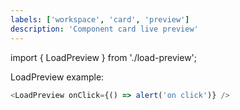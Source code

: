 ```yaml
---
labels: ['workspace', 'card', 'preview']
description: 'Component card live preview'
---
```


import { LoadPreview } from './load-preview';

LoadPreview example:

```js live
<LoadPreview onClick={() => alert('on click')} />
```
